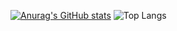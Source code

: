 [![Anurag's GitHub stats](https://github-readme-stats.vercel.app/api?username=JeremiahPetersen&show_icons=true&theme=dracula)](https://github.com/anuraghazra/github-readme-stats) ![Top Langs](https://github-readme-stats.vercel.app/api/top-langs/?username=JeremiahPetersen&size_weight=0.5&count_weight=0.5&show_icons=true&hide=TeX&theme=dracula&layout=compact&exclude_repo=JeremiahPetersen,Days_Gone_SPY,Auto-Story-GPT,Prompt-GT,Therapy-GPT,Prompt-Anonymizer,WhiteSpaceRemover)



